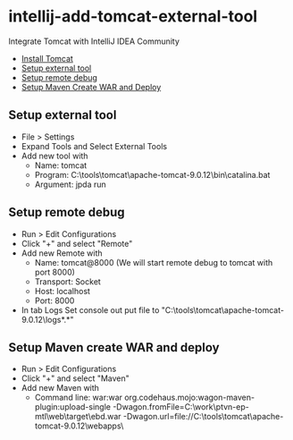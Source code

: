 # intellij-add-tomcat-external-tool
Integrate Tomcat with IntelliJ IDEA Community

* [Install Tomcat](#topic-install-tomcat)
* [Setup external tool](#topic-setup-external-tool)
* [Setup remote debug](#topic-setup-remote-debug)
* [Setup Maven Create WAR and Deploy](#topic-setup-maven-create-war-and-deploy)

## Setup external tool <a name="topic-setup-external-tool"></a>

* File > Settings
* Expand Tools and Select External Tools
* Add new tool with
    * Name: tomcat
    * Program: C:\tools\tomcat\apache-tomcat-9.0.12\bin\catalina.bat
    * Argument: jpda run

## Setup remote debug <a name="topic-setup-remote-debug"></a>

* Run > Edit Configurations
* Click "+" and select "Remote"
* Add new Remote with
    * Name: tomcat@8000 (We will start remote debug to tomcat with port 8000)
    * Transport: Socket
    * Host: localhost
    * Port: 8000
* In tab Logs Set console out put file to "C:\tools\tomcat\apache-tomcat-9.0.12\logs\*.*"    

## Setup Maven create WAR and deploy

* Run > Edit Configurations
* Click "+" and select "Maven"
* Add new Maven with
    * Command line: war:war org.codehaus.mojo:wagon-maven-plugin:upload-single -Dwagon.fromFile=C:\work\ptvn-ep-mtl\web\target\ebd.war -Dwagon.url=file://C:\tools\tomcat\apache-tomcat-9.0.12\webapps\